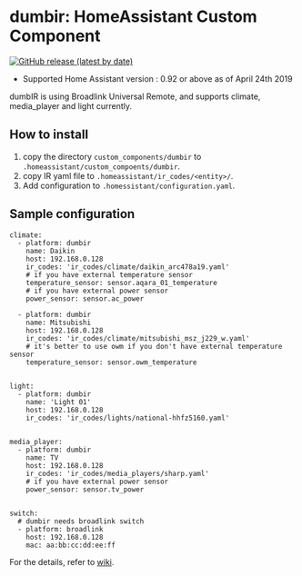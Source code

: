 # dumbir: HomeAssistant Custom Component 
[![GitHub release (latest by date)](https://img.shields.io/github/v/release/Thunderbird2086/ha-custom-component-dumbir)](https://github.com/Thunderbird2086/ha-custom-component-dumbir/releases/latest)<br>

* Supported Home Assistant version : 0.92 or above as of April 24th 2019

dumbIR is using Broadlink Universal Remote, and supports climate, media\_player and light currently.

## How to install
1. copy the directory `custom_components/dumbir` to `.homeassistant/custom_compoents/dumbir`.
1. copy IR yaml file to `.homeassistant/ir_codes/<entity>/`.
1. Add configuration to `.homessistant/configuration.yaml`.

## Sample configuration 

```
climate:
  - platform: dumbir
    name: Daikin
    host: 192.168.0.128
    ir_codes: 'ir_codes/climate/daikin_arc478a19.yaml'
    # if you have external temperature sensor
    temperature_sensor: sensor.aqara_01_temperature
    # if you have external power sensor
    power_sensor: sensor.ac_power

  - platform: dumbir
    name: Mitsubishi
    host: 192.168.0.128
    ir_codes: 'ir_codes/climate/mitsubishi_msz_j229_w.yaml'
    # it's better to use owm if you don't have external temperature sensor
    temperature_sensor: sensor.owm_temperature


light:
  - platform: dumbir
    name: 'Light 01'
    host: 192.168.0.128
    ir_codes: 'ir_codes/lights/national-hhfz5160.yaml'


media_player:
  - platform: dumbir
    name: TV
    host: 192.168.0.128
    ir_codes: 'ir_codes/media_players/sharp.yaml'
    # if you have external power sensor
    power_sensor: sensor.tv_power


switch:
  # dumbir needs broadlink switch
  - platform: broadlink 
    host: 192.168.0.128
    mac: aa:bb:cc:dd:ee:ff
```

For the details, refer to [wiki](https://github.com/Thunderbird2086/ha-custom-component-dumbir/wiki).
